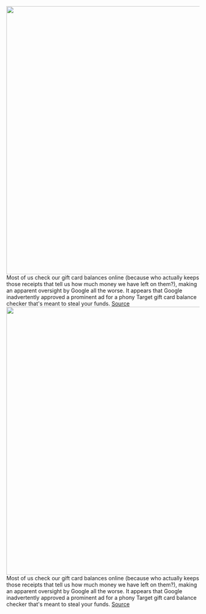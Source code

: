 <img src='https://cdn.vox-cdn.com/thumbor/DUwS-eg0dvcD1jv_PGq4U9Hkez8=/0x0:4249x2830/1200x800/filters:focal(1434x949:2112x1627)/cdn.vox-cdn.com/uploads/chorus_image/image/70395233/1288098838.0.jpg' width='700px' /><br/>
Most of us check our gift card balances online (because who actually keeps those receipts that tell us how much money we have left on them?), making an apparent oversight by Google all the worse. It appears that Google inadvertently approved a prominent ad for a phony Target gift card balance checker that's meant to steal your funds.
<a href='https://www.theverge.com/2022/1/15/22885562/google-search-target-gift-card-scam'> Source <a/><img src='https://cdn.vox-cdn.com/thumbor/DUwS-eg0dvcD1jv_PGq4U9Hkez8=/0x0:4249x2830/1200x800/filters:focal(1434x949:2112x1627)/cdn.vox-cdn.com/uploads/chorus_image/image/70395233/1288098838.0.jpg' width='700px' /><br/>
Most of us check our gift card balances online (because who actually keeps those receipts that tell us how much money we have left on them?), making an apparent oversight by Google all the worse. It appears that Google inadvertently approved a prominent ad for a phony Target gift card balance checker that's meant to steal your funds.
<a href='https://www.theverge.com/2022/1/15/22885562/google-search-target-gift-card-scam'> Source <a/>